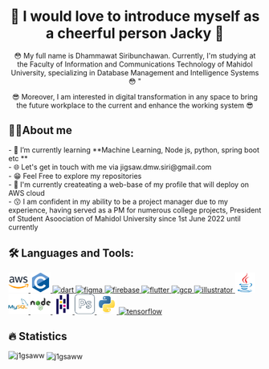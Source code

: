 <h1 align="center">🥰 I would love to introduce myself as a cheerful person Jacky 🥰</h1>


<p align="center">😳 My full name is Dhammawat Siribunchawan. Currently, I'm studying at the Faculty of Information and Communications Technology of Mahidol University, specializing in Database Management and Intelligence Systems 😳 "</p>
  
<p align="center"> 😎
 Moreover, I am interested in digital transformation in any space to bring the future workplace to the current and enhance the working system 😎
</p>

<h2 align="left">👩‍💻About me</h2>
<p align="left">
- 🌱 I’m currently learning **Machine Learning, Node js, python, spring boot etc **
<br> - 🌐 Let's get in touch with me via jigsaw.dmw.siri@gmail.com
<br> - 😁 Feel Free to explore my repositories
<br> - 🥳 I'm currently createating a web-base of my profile that will deploy on AWS cloud
<br> - 😗 I am confident in my ability to be a project manager due to my experience, having served as a PM for numerous college projects, President of Student Asoociation of Mahidol University since 1st June 2022 until currently 
</p>


<h2 align="left"> 🛠️ Languages and Tools:</h2>

<p align="left"> 
  <a href="https://aws.amazon.com" target="_blank" rel="noreferrer"> <img src="https://raw.githubusercontent.com/devicons/devicon/master/icons/amazonwebservices/amazonwebservices-original-wordmark.svg" alt="aws" width="40" height="40"/> </a> 
  <a href="https://www.cprogramming.com/" target="_blank" rel="noreferrer"> <img src="https://raw.githubusercontent.com/devicons/devicon/master/icons/c/c-original.svg" alt="c" width="40" height="40"/> </a> 
  <a href="https://dart.dev" target="_blank" rel="noreferrer"> <img src="https://www.vectorlogo.zone/logos/dartlang/dartlang-icon.svg" alt="dart" width="40" height="40"/> </a> 
  <a href="https://www.figma.com/" target="_blank" rel="noreferrer"> <img src="https://www.vectorlogo.zone/logos/figma/figma-icon.svg" alt="figma" width="40" height="40"/> </a> 
  <a href="https://firebase.google.com/" target="_blank" rel="noreferrer"> <img src="https://www.vectorlogo.zone/logos/firebase/firebase-icon.svg" alt="firebase" width="40" height="40"/> </a> 
  <a href="https://flutter.dev" target="_blank" rel="noreferrer"> <img src="https://www.vectorlogo.zone/logos/flutterio/flutterio-icon.svg" alt="flutter" width="40" height="40"/> </a> 
  <a href="https://cloud.google.com" target="_blank" rel="noreferrer"> <img src="https://www.vectorlogo.zone/logos/google_cloud/google_cloud-icon.svg" alt="gcp" width="40" height="40"/> </a> 
  <a href="https://www.adobe.com/in/products/illustrator.html" target="_blank" rel="noreferrer"> <img src="https://www.vectorlogo.zone/logos/adobe_illustrator/adobe_illustrator-icon.svg" alt="illustrator" width="40" height="40"/> </a> 
  <a href="https://www.java.com" target="_blank" rel="noreferrer"> <img src="https://raw.githubusercontent.com/devicons/devicon/master/icons/java/java-original.svg" alt="java" width="40" height="40"/> </a> 
  <a href="https://www.mysql.com/" target="_blank" rel="noreferrer"> <img src="https://raw.githubusercontent.com/devicons/devicon/master/icons/mysql/mysql-original-wordmark.svg" alt="mysql" width="40" height="40"/> </a> 
  <a href="https://nodejs.org" target="_blank" rel="noreferrer"> <img src="https://raw.githubusercontent.com/devicons/devicon/master/icons/nodejs/nodejs-original-wordmark.svg" alt="nodejs" width="40" height="40"/> </a> 
  <a href="https://pandas.pydata.org/" target="_blank" rel="noreferrer"> <img src="https://raw.githubusercontent.com/devicons/devicon/2ae2a900d2f041da66e950e4d48052658d850630/icons/pandas/pandas-original.svg" alt="pandas" width="40" height="40"/> </a> 
  <a href="https://www.photoshop.com/en" target="_blank" rel="noreferrer"> <img src="https://raw.githubusercontent.com/devicons/devicon/master/icons/photoshop/photoshop-line.svg" alt="photoshop" width="40" height="40"/> </a> 
  <a href="https://www.python.org" target="_blank" rel="noreferrer"> <img src="https://raw.githubusercontent.com/devicons/devicon/master/icons/python/python-original.svg" alt="python" width="40" height="40"/> </a> 
  <a href="https://www.tensorflow.org" target="_blank" rel="noreferrer"> <img src="https://www.vectorlogo.zone/logos/tensorflow/tensorflow-icon.svg" alt="tensorflow" width="40" height="40"/> </a> 
</p>

<h2 align="left">🔥 Statistics</h2>

<p><img align="left" src="https://github-readme-stats.vercel.app/api/top-langs?username=j1gsaww&show_icons=true&locale=en&layout=compact" alt="j1gsaww" /></p>

<p>&nbsp;<img align="center" src="https://github-readme-stats.vercel.app/api?username=j1gsaww&show_icons=true&locale=en" alt="j1gsaww" /></p>

